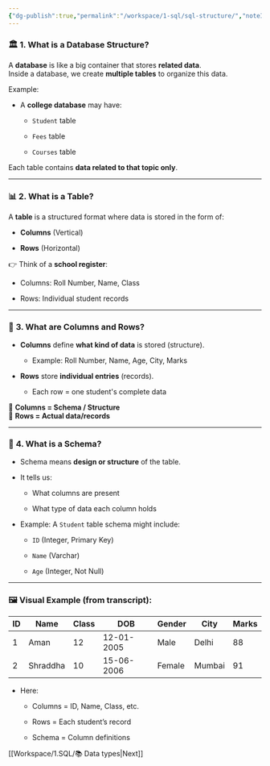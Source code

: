 ```yaml
---
{"dg-publish":true,"permalink":"/workspace/1-sql/sql-structure/","noteIcon":""}
---
```


### 🏛️ **1. What is a Database Structure?**

A **database** is like a big container that stores **related data**.  
Inside a database, we create **multiple tables** to organize this data.

Example:

- A **college database** may have:
    
    - `Student` table
        
    - `Fees` table
        
    - `Courses` table
        

Each table contains **data related to that topic only**.

---

### 📊 **2. What is a Table?**

A **table** is a structured format where data is stored in the form of:

- **Columns** (Vertical)
    
- **Rows** (Horizontal)
    

👉 Think of a **school register**:

- Columns: Roll Number, Name, Class
    
- Rows: Individual student records
    

---

### 📌 **3. What are Columns and Rows?**

- **Columns** define **what kind of data** is stored (structure).
    
    - Example: Roll Number, Name, Age, City, Marks
        
- **Rows** store **individual entries** (records).
    
    - Each row = one student's complete data
        

📢 **Columns = Schema / Structure**  
📢 **Rows = Actual data/records**

---

### 🧱 **4. What is a Schema?**

- Schema means **design or structure** of the table.
    
- It tells us:
    
    - What columns are present
        
    - What type of data each column holds
        
- Example: A `Student` table schema might include:
    
    - `ID` (Integer, Primary Key)
        
    - `Name` (Varchar)
        
    - `Age` (Integer, Not Null)
        

---

### 🖼️ **Visual Example (from transcript)**:

|ID|Name|Class|DOB|Gender|City|Marks|
|---|---|---|---|---|---|---|
|1|Aman|12|12-01-2005|Male|Delhi|88|
|2|Shraddha|10|15-06-2006|Female|Mumbai|91|

- Here:
    
    - Columns = ID, Name, Class, etc.
        
    - Rows = Each student’s record
        
    - Schema = Column definitions

[[Workspace/1.SQL/📚 Data types\|Next]]